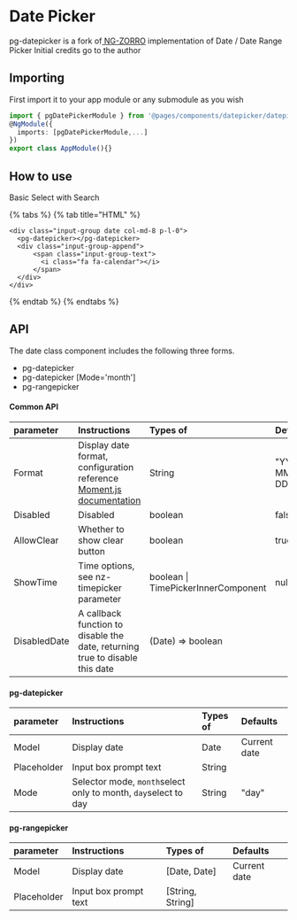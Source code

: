 # Date Picker

pg-datepicker is a fork of[ NG-ZORRO](https://github.com/NG-ZORRO/ng-zorro-antd) implementation of Date / Date Range Picker Initial credits go to the author

## Importing

First import it to your app module or any submodule as you wish

```typescript
import { pgDatePickerModule } from '@pages/components/datepicker/datepicker.module';
@NgModule({
  imports: [pgDatePickerModule,...]
})
export class AppModule(){}
```

## How to use 

Basic Select with Search

{% tabs %}
{% tab title="HTML" %}
```markup
<div class="input-group date col-md-8 p-l-0">
  <pg-datepicker></pg-datepicker>
  <div class="input-group-append">
      <span class="input-group-text">
        <i class="fa fa-calendar"></i>
      </span>
  </div>
</div>
```
{% endtab %}
{% endtabs %}

## API

The date class component includes the following three forms.

* pg-datepicker
* pg-datepicker \[Mode='month'\]
* pg-rangepicker

#### Common API

| parameter | Instructions | Types of | Defaults |
| :--- | :--- | :--- | :--- |
| Format | Display date format, configuration reference [Moment.js documentation](http://momentjs.cn/docs/#/parsing/string-formats/) | String | "YYYY-MM-DD" |
| Disabled | Disabled | boolean | false |
| AllowClear | Whether to show clear button | boolean | true |
| ShowTime | Time options, see nz-timepicker parameter | boolean \| TimePickerInnerComponent | null |
| DisabledDate | A callback function to disable the date, returning true to disable this date | \(Date\) =&gt; boolean |  |

#### pg-datepicker

| parameter | Instructions | Types of | Defaults |
| :--- | :--- | :--- | :--- |
| Model | Display date | Date | Current date |
| Placeholder | Input box prompt text | String |  |
| Mode | Selector mode, `month`select only to month, `day`select to day | String | "day" |

#### pg-rangepicker

| parameter | Instructions | Types of | Defaults |
| :--- | :--- | :--- | :--- |
| Model | Display date | \[Date, Date\] | Current date |
| Placeholder | Input box prompt text | \[String, String\] |  |

